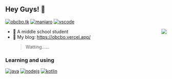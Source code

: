 ## Hey Guys! 👋

[![obcbo.tk](https://img.shields.io/badge/BLOG-ObcbOの窝-blue?style=flat-square&logo=hexo)](https://obcbo.vercel.app/) [![manjaro](https://img.shields.io/badge/OS-Manjaro-succeed.svg?style=flat-square&logo=manjaro)](https://manjaro.org/) [![vscode](https://img.shields.io/badge/IDE-Visual%20Studio%20Code-blue?style=flat-square&logo=visual-studio-code&logoColor=ffffff)](https://code.visualstudio.com/)

<img src="https://github-readme-stats.vercel.app/api?username=ObcbO&show_icons=true&count_private=true&hide=prs&theme=default_repocard" align="right" />

- 🎈 A middle school student
- 🌱 My blog: <https://obcbo.vercel.app/>
  > Watting......

### Learning and using

[![java](https://img.shields.io/badge/-Java-007396?style=flat-square&logo=java&logoColor=ffffff)](https://java.com/) [![nodejs](https://img.shields.io/badge/-Node.js-43853d?style=flat-square&logo=node.js&logoColor=ffffff)](https://nodejs.org/) [![kotlin](https://img.shields.io/badge/-Kotlin-blue?style=flat-square&logo=kotlin&color=a82daa)](https://kotlinlang.org/)
